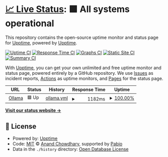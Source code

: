 # [📈 Live Status](https://demo.upptime.js.org): <!--live status--> **🟩 All systems operational**

This repository contains the open-source uptime monitor and status page for [Upptime](https://upptime.js.org), powered by [Upptime](https://github.com/upptime/upptime).

[![Uptime CI](https://github.com/upptime/upptime/workflows/Uptime%20CI/badge.svg)](https://github.com/upptime/upptime/actions?query=workflow%3A%22Uptime+CI%22)
[![Response Time CI](https://github.com/upptime/upptime/workflows/Response%20Time%20CI/badge.svg)](https://github.com/upptime/upptime/actions?query=workflow%3A%22Response+Time+CI%22)
[![Graphs CI](https://github.com/upptime/upptime/workflows/Graphs%20CI/badge.svg)](https://github.com/upptime/upptime/actions?query=workflow%3A%22Graphs+CI%22)
[![Static Site CI](https://github.com/upptime/upptime/workflows/Static%20Site%20CI/badge.svg)](https://github.com/upptime/upptime/actions?query=workflow%3A%22Static+Site+CI%22)
[![Summary CI](https://github.com/upptime/upptime/workflows/Summary%20CI/badge.svg)](https://github.com/upptime/upptime/actions?query=workflow%3A%22Summary+CI%22)

With [Upptime](https://upptime.js.org), you can get your own unlimited and free uptime monitor and status page, powered entirely by a GitHub repository. We use [Issues](https://github.com/upptime/upptime/issues) as incident reports, [Actions](https://github.com/upptime/upptime/actions) as uptime monitors, and [Pages](https://demo.upptime.js.org) for the status page.

<!--start: status pages-->
<!-- This summary is generated by Upptime (https://github.com/upptime/upptime) -->
<!-- Do not edit this manually, your changes will be overwritten -->
<!-- prettier-ignore -->
| URL | Status | History | Response Time | Uptime |
| --- | ------ | ------- | ------------- | ------ |
| <img alt="" src="https://icons.duckduckgo.com/ip3/ollama.ux.uis.no.ico" height="13"> [Ollama](https://ollama.ux.uis.no/status) | 🟩 Up | [ollama.yml](https://github.com/iai-group/ollama_uptime/commits/HEAD/history/ollama.yml) | <details><summary><img alt="Response time graph" src="./graphs/ollama/response-time-week.png" height="20"> 1182ms</summary><br><a href="https://demo.upptime.js.org/history/ollama"><img alt="Response time 1286" src="https://img.shields.io/endpoint?url=https%3A%2F%2Fraw.githubusercontent.com%2Fiai-group%2Follama_uptime%2FHEAD%2Fapi%2Follama%2Fresponse-time.json"></a><br><a href="https://demo.upptime.js.org/history/ollama"><img alt="24-hour response time 1686" src="https://img.shields.io/endpoint?url=https%3A%2F%2Fraw.githubusercontent.com%2Fiai-group%2Follama_uptime%2FHEAD%2Fapi%2Follama%2Fresponse-time-day.json"></a><br><a href="https://demo.upptime.js.org/history/ollama"><img alt="7-day response time 1182" src="https://img.shields.io/endpoint?url=https%3A%2F%2Fraw.githubusercontent.com%2Fiai-group%2Follama_uptime%2FHEAD%2Fapi%2Follama%2Fresponse-time-week.json"></a><br><a href="https://demo.upptime.js.org/history/ollama"><img alt="30-day response time 1286" src="https://img.shields.io/endpoint?url=https%3A%2F%2Fraw.githubusercontent.com%2Fiai-group%2Follama_uptime%2FHEAD%2Fapi%2Follama%2Fresponse-time-month.json"></a><br><a href="https://demo.upptime.js.org/history/ollama"><img alt="1-year response time 1286" src="https://img.shields.io/endpoint?url=https%3A%2F%2Fraw.githubusercontent.com%2Fiai-group%2Follama_uptime%2FHEAD%2Fapi%2Follama%2Fresponse-time-year.json"></a></details> | <details><summary><a href="https://demo.upptime.js.org/history/ollama">100.00%</a></summary><a href="https://demo.upptime.js.org/history/ollama"><img alt="All-time uptime 99.97%" src="https://img.shields.io/endpoint?url=https%3A%2F%2Fraw.githubusercontent.com%2Fiai-group%2Follama_uptime%2FHEAD%2Fapi%2Follama%2Fuptime.json"></a><br><a href="https://demo.upptime.js.org/history/ollama"><img alt="24-hour uptime 100.00%" src="https://img.shields.io/endpoint?url=https%3A%2F%2Fraw.githubusercontent.com%2Fiai-group%2Follama_uptime%2FHEAD%2Fapi%2Follama%2Fuptime-day.json"></a><br><a href="https://demo.upptime.js.org/history/ollama"><img alt="7-day uptime 100.00%" src="https://img.shields.io/endpoint?url=https%3A%2F%2Fraw.githubusercontent.com%2Fiai-group%2Follama_uptime%2FHEAD%2Fapi%2Follama%2Fuptime-week.json"></a><br><a href="https://demo.upptime.js.org/history/ollama"><img alt="30-day uptime 99.97%" src="https://img.shields.io/endpoint?url=https%3A%2F%2Fraw.githubusercontent.com%2Fiai-group%2Follama_uptime%2FHEAD%2Fapi%2Follama%2Fuptime-month.json"></a><br><a href="https://demo.upptime.js.org/history/ollama"><img alt="1-year uptime 99.97%" src="https://img.shields.io/endpoint?url=https%3A%2F%2Fraw.githubusercontent.com%2Fiai-group%2Follama_uptime%2FHEAD%2Fapi%2Follama%2Fuptime-year.json"></a></details>

<!--end: status pages-->

[**Visit our status website →**](https://demo.upptime.js.org)

## 📄 License

- Powered by: [Upptime](https://github.com/upptime/upptime)
- Code: [MIT](./LICENSE) © [Anand Chowdhary](https://anandchowdhary.com), supported by [Pabio](https://pabio.com)
- Data in the `./history` directory: [Open Database License](https://opendatacommons.org/licenses/odbl/1-0/)
